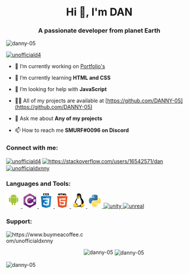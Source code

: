 <h1 align="center">Hi 👋, I'm DAN</h1>
<h3 align="center">A passionate developer from planet Earth</h3>

<p align="left"> <img src="https://komarev.com/ghpvc/?username=danny-05&label=Profile%20views&color=0e75b6&style=flat" alt="danny-05" /> </p>



<p align="left"> <a href="https://twitter.com/unofficiald4" target="blank"><img src="https://img.shields.io/twitter/follow/unofficiald4?logo=twitter&style=for-the-badge" alt="unofficiald4" /></a> </p>

- 🔭 I’m currently working on [Portfolio's](https://danzportfolio.netlify.app/)

- 🌱 I’m currently learning **HTML and CSS**

- 🤝 I’m looking for help with **JavaScript**

- 👨‍💻 All of my projects are available at [https://github.com/DANNY-05](https://github.com/DANNY-05)

- 💬 Ask me about **Any of my projects**

- 📫 How to reach me **SMURF#0096 on Discord**

<h3 align="left">Connect with me:</h3>
<p align="left">
<a href="https://twitter.com/unofficiald4" target="blank"><img align="center" src="https://raw.githubusercontent.com/rahuldkjain/github-profile-readme-generator/master/src/images/icons/Social/twitter.svg" alt="unofficiald4" height="30" width="40" /></a>
<a href="https://stackoverflow.com/users/https://stackoverflow.com/users/16542571/dan" target="blank"><img align="center" src="https://raw.githubusercontent.com/rahuldkjain/github-profile-readme-generator/master/src/images/icons/Social/stack-overflow.svg" alt="https://stackoverflow.com/users/16542571/dan" height="30" width="40" /></a>
<a href="https://instagram.com/unofficialdxnny" target="blank"><img align="center" src="https://raw.githubusercontent.com/rahuldkjain/github-profile-readme-generator/master/src/images/icons/Social/instagram.svg" alt="unofficialdxnny" height="30" width="40" /></a>
</p>

<h3 align="left">Languages and Tools:</h3>
<p align="left"> <a href="https://developer.android.com" target="_blank"> <img src="https://raw.githubusercontent.com/devicons/devicon/master/icons/android/android-original-wordmark.svg" alt="android" width="40" height="40"/> </a> <a href="https://www.w3schools.com/cs/" target="_blank"> <img src="https://raw.githubusercontent.com/devicons/devicon/master/icons/csharp/csharp-original.svg" alt="csharp" width="40" height="40"/> </a> <a href="https://www.w3schools.com/css/" target="_blank"> <img src="https://raw.githubusercontent.com/devicons/devicon/master/icons/css3/css3-original-wordmark.svg" alt="css3" width="40" height="40"/> </a> <a href="https://www.w3.org/html/" target="_blank"> <img src="https://raw.githubusercontent.com/devicons/devicon/master/icons/html5/html5-original-wordmark.svg" alt="html5" width="40" height="40"/> </a> <a href="https://www.linux.org/" target="_blank"> <img src="https://raw.githubusercontent.com/devicons/devicon/master/icons/linux/linux-original.svg" alt="linux" width="40" height="40"/> </a> <a href="https://www.python.org" target="_blank"> <img src="https://raw.githubusercontent.com/devicons/devicon/master/icons/python/python-original.svg" alt="python" width="40" height="40"/> </a> <a href="https://unity.com/" target="_blank"> <img src="https://www.vectorlogo.zone/logos/unity3d/unity3d-icon.svg" alt="unity" width="40" height="40"/> </a> <a href="https://unrealengine.com/" target="_blank"> <img src="https://raw.githubusercontent.com/kenangundogan/fontisto/036b7eca71aab1bef8e6a0518f7329f13ed62f6b/icons/svg/brand/unreal-engine.svg" alt="unreal" width="40" height="40"/> </a> </p>

<h3 align="left">Support:</h3>
<p><a href="https://www.buymeacoffee.com/https://www.buymeacoffee.com/unofficialdxnny"> <img align="left" src="https://cdn.buymeacoffee.com/buttons/v2/default-yellow.png" height="50" width="210" alt="https://www.buymeacoffee.com/unofficialdxnny" /></a></p><br><br>

<p><img align="left" src="https://github-readme-stats.vercel.app/api/top-langs?username=danny-05&show_icons=true&locale=en&layout=compact" alt="danny-05" /></p>

<p>&nbsp;<img align="center" src="https://github-readme-stats.vercel.app/api?username=danny-05&show_icons=true&locale=en" alt="danny-05" /></p>

<p><img align="center" src="https://github-readme-streak-stats.herokuapp.com/?user=danny-05&" alt="danny-05" /></p>
